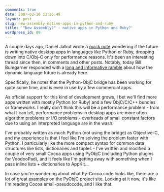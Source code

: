 ```yaml
---
comments: true
date: 2007-02-16 13:26:49
layout: post
slug: new-assembly-native-apps-in-python-and-ruby
title: '"New Assembly?" - native apps in Python and Ruby?'
wordpress_id: 89
---
```


A couple days ago, Daniel Jalkut wrote a [quick note][dj-cna] wondering if the future is writing native desktop apps in languages like Python or Ruby, dropping down into C/Obj-C only for performance reasons. It's been an interesting thread since then, in comments and other posts.
Notably, today Bill Bumgarner responded with a [long and informative ramble][bb] about how the dynamic language future is already here.

Specifically, he notes that the Python-ObjC bridge has been working for quite some time, and is even in use by a few commercial apps.

As official support for this kind of development grows, I bet we'll  find more apps written with mostly Python (or Ruby) and a few ObjC/C/C++ bundles or frameworks. I really don't think this will be a performance problem - from what I can tell, performance problems in desktop apps are more often algorithm problems or I/O problems - overheads of small constant factors due to using an interpreted language are in the wash.

I've probably written as much Python (not using the bridge) as Objective-C, and my experience is that I feel like I'm solving the problem faster with Python. I particularly like the more compact syntax for common data structures like lists, dictionaries and tuples - I've written and modified a couple of very small Cocoa apps using PyObjC (including Python plugins for VoodooPad), and it feels like I'm getting away with something when I pass inline lists + dictionaries to AppKit...

In case you're wondering about what Py-Cocoa code looks like, there are a lot of great [examples](http://pyobjc.sourceforge.net/examples/index.php) on the PyObjC project site. Looking at it now, it's like I'm reading Cocoa email-pseudocode, and I like that.

[dj-cna]:http://www.red-sweater.com/blog/278/c-is-the-new-assembly
[bb]:http://www.friday.com/bbum/2007/02/16/c-portable-macro-assembler/
